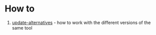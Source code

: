# How to


1. [update-alternatives](update-alternatives.md) - how to work with the different versions of the same tool
